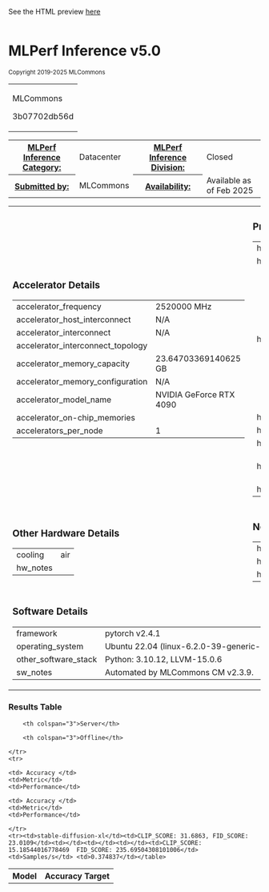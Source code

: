 
See the HTML preview [here](https://htmlpreview.github.io/?https://github.com/mlcommons/mlperf_inference_test_submissions_v5.0/blob/refs/heads/auto-update/open/MLCommons/results/3b07702db56d-reference-gpu-pytorch_v2.4.1-scc24-base/summary.html)



<div class="resultpage">
 <div class="titlebarcontainer">
  <div class="logo">
   <a href="/" style="border: none"><img src="" alt="" /></a>
  </div>
  <div class="titlebar">
   <h1 class="title">MLPerf Inference v5.0</h1>
   <p style="font-size: smaller">Copyright 2019-2025 MLCommons</p>
  </div>
 </div>
 <table class="titlebarcontainer">
  <tr>
   <td class="headerbar" rowspan="2">
    <p>MLCommons     </p>
    <p>3b07702db56d    </p>
   </td>
  </tr>
 </table>
 <table class="datebar">
  <tbody>
   <tr>
    <th id="license_num"><a href="">MLPerf Inference Category:</a></th>
    <td id="license_num_val">Datacenter</td>
    <th id="test_date"><a href="">MLPerf Inference Division:</a></th>
    <td id="test_date_val">Closed</td>
   </tr>
   <tr>
    <th id="tester"><a href="">Submitted by:</a></th>
    <td id="tester_val">MLCommons</td>
    <th id="sw_avail"><a href="">Availability:</a></th>
    <td id="sw_avail_val">Available as of Feb 2025</td>
   </tr>
  </tbody>
 </table>
  
<table>
            <tr><td><h3>Accelerator Details</h3><table><tr><td>accelerator_frequency</td><td>2520000 MHz</td></tr><tr><td>accelerator_host_interconnect</td><td>N/A</td></tr><tr><td>accelerator_interconnect</td><td>N/A</td></tr><tr><td>accelerator_interconnect_topology</td><td></td></tr><tr><td>accelerator_memory_capacity</td><td>23.64703369140625 GB</td></tr><tr><td>accelerator_memory_configuration</td><td>N/A</td></tr><tr><td>accelerator_model_name</td><td>NVIDIA GeForce RTX 4090</td></tr><tr><td>accelerator_on-chip_memories</td><td></td></tr><tr><td>accelerators_per_node</td><td>1</td></tr></table></td> <td><h3>Processor and Memory Details</h3><table><tr><td>host_memory_capacity</td><td>192G</td></tr><tr><td>host_memory_configuration</td><td>undefined</td></tr><tr><td>host_processor_caches</td><td>L1d cache: 1.1 MiB (24 instances), L1i cache: 768 KiB (24 instances), L2 cache: 48 MiB (24 instances), L3 cache: 45 MiB (1 instance)</td></tr><tr><td>host_processor_core_count</td><td>24</td></tr><tr><td>host_processor_frequency</td><td>4800.0000</td></tr><tr><td>host_processor_interconnect</td><td></td></tr><tr><td>host_processor_model_name</td><td>Intel(R) Xeon(R) w7-2495X</td></tr><tr><td>host_processors_per_node</td><td>1</td></tr></table></td> </tr>
            <tr><td ><h3>Other Hardware Details</h3><table><tr><td>cooling</td><td>air</td></tr><tr><td>hw_notes</td><td></td></tr></table></td> <td><h3>Network and Interconnect Details</h3><table><tr><td>host_network_card_count</td><td>1</td></tr><tr><td>host_networking</td><td>Gig Ethernet</td></tr><tr><td>host_networking_topology</td><td>N/A</td></tr></table></td> </tr>
            <tr><td colspan="2"><h3>Software Details</h3><table><tr><td>framework</td><td>pytorch v2.4.1</td></tr><tr><td>operating_system</td><td>Ubuntu 22.04 (linux-6.2.0-39-generic-glibc2.35)</td></tr><tr><td>other_software_stack</td><td>Python: 3.10.12, LLVM-15.0.6</td></tr><tr><td>sw_notes</td><td>Automated by MLCommons CM v2.3.9. </td></tr></table></td> </tr>
            </table>

<h3>Results Table</h3>
<table>
    <tr>
        <th rowspan="2">Model</th>
        <th rowspan="2">Accuracy Target</th>

        <th colspan="3">Server</th>

        <th colspan="3">Offline</th>

    </tr>
    <tr>

    <td> Accuracy </td>
    <td>Metric</td>
    <td>Performance</td>

    <td> Accuracy </td>
    <td>Metric</td>
    <td>Performance</td>

    </tr>
    <tr><td>stable-diffusion-xl</td><td>CLIP_SCORE: 31.6863, FID_SCORE: 23.0109</td><td></td><td></td><td></td><td>CLIP_SCORE: 15.18544016778469  FID_SCORE: 235.69504308101006</td><td>Samples/s</td> <td>0.374837</td></table>

